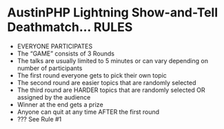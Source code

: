 # AustinPHP Lightning Show-and-Tell Deathmatch... RULES

- EVERYONE PARTICIPATES
- The “GAME” consists of 3 Rounds
- The talks are usually limited to 5 minutes or can vary depending on number of participants 
- The first round everyone gets to pick their own topic
- The second round are easier topics that are randomly selected 
- The third round are HARDER topics that are randomly selected OR assigned by the audience
- Winner at the end gets a prize
- Anyone can quit at any time AFTER the first round
- ??? See Rule #1


